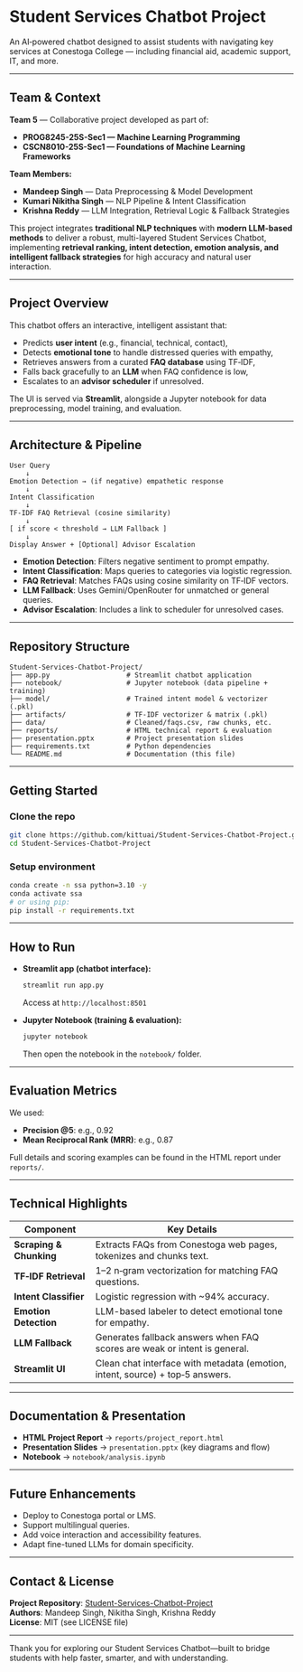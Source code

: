 # Student Services Chatbot Project

An AI‑powered chatbot designed to assist students with navigating key services at Conestoga College — including financial aid, academic support, IT, and more.

---

## **Team & Context**

**Team 5** — Collaborative project developed as part of:  
- **PROG8245-25S-Sec1 — Machine Learning Programming**  
- **CSCN8010-25S-Sec1 — Foundations of Machine Learning Frameworks**  

**Team Members:**  
- **Mandeep Singh** — Data Preprocessing & Model Development  
- **Kumari Nikitha Singh** — NLP Pipeline & Intent Classification  
- **Krishna Reddy** — LLM Integration, Retrieval Logic & Fallback Strategies  

This project integrates **traditional NLP techniques** with **modern LLM-based methods** to deliver a robust, multi-layered Student Services Chatbot, implementing **retrieval ranking, intent detection, emotion analysis, and intelligent fallback strategies** for high accuracy and natural user interaction.


---

##  Project Overview

This chatbot offers an interactive, intelligent assistant that:

- Predicts **user intent** (e.g., financial, technical, contact),
- Detects **emotional tone** to handle distressed queries with empathy,
- Retrieves answers from a curated **FAQ database** using TF‑IDF,
- Falls back gracefully to an **LLM** when FAQ confidence is low,
- Escalates to an **advisor scheduler** if unresolved.

The UI is served via **Streamlit**, alongside a Jupyter notebook for data preprocessing, model training, and evaluation.

---

##  Architecture & Pipeline

```plaintext
User Query
    ↓
Emotion Detection → (if negative) empathetic response
    ↓
Intent Classification
    ↓
TF‑IDF FAQ Retrieval (cosine similarity)
    ↓
[ if score < threshold → LLM Fallback ]
    ↓
Display Answer + [Optional] Advisor Escalation
```

- **Emotion Detection**: Filters negative sentiment to prompt empathy.
- **Intent Classification**: Maps queries to categories via logistic regression.
- **FAQ Retrieval**: Matches FAQs using cosine similarity on TF‑IDF vectors.
- **LLM Fallback**: Uses Gemini/OpenRouter for unmatched or general queries.
- **Advisor Escalation**: Includes a link to scheduler for unresolved cases.

---

##  Repository Structure

```
Student-Services-Chatbot-Project/
├── app.py                   # Streamlit chatbot application
├── notebook/                # Jupyter notebook (data pipeline + training)
├── model/                   # Trained intent model & vectorizer (.pkl)
├── artifacts/               # TF‑IDF vectorizer & matrix (.pkl)
├── data/                    # Cleaned/faqs.csv, raw chunks, etc.
├── reports/                 # HTML technical report & evaluation
├── presentation.pptx        # Project presentation slides
├── requirements.txt         # Python dependencies
└── README.md                # Documentation (this file)
```

---

##  Getting Started

### Clone the repo
```bash
git clone https://github.com/kittuai/Student-Services-Chatbot-Project.git
cd Student-Services-Chatbot-Project
```

### Setup environment
```bash
conda create -n ssa python=3.10 -y
conda activate ssa
# or using pip:
pip install -r requirements.txt
```


---

##  How to Run

- **Streamlit app (chatbot interface):**
  ```bash
  streamlit run app.py
  ```
  Access at `http://localhost:8501`

- **Jupyter Notebook (training & evaluation):**
  ```bash
  jupyter notebook
  ```
  Then open the notebook in the `notebook/` folder.

---

##  Evaluation Metrics

We used:

- **Precision @5**: e.g., 0.92  
- **Mean Reciprocal Rank (MRR)**: e.g., 0.87  

Full details and scoring examples can be found in the HTML report under `reports/`.

---

##  Technical Highlights

| Component                | Key Details                                                                 |
|--------------------------|-----------------------------------------------------------------------------|
| **Scraping & Chunking**  | Extracts FAQs from Conestoga web pages, tokenizes and chunks text.          |
| **TF‑IDF Retrieval**      | 1–2 n‑gram vectorization for matching FAQ questions.                        |
| **Intent Classifier**     | Logistic regression with ~94% accuracy.                                     |
| **Emotion Detection**     | LLM-based labeler to detect emotional tone for empathy.                    |
| **LLM Fallback**          | Generates fallback answers when FAQ scores are weak or intent is general.  |
| **Streamlit UI**          | Clean chat interface with metadata (emotion, intent, source) + top‑5 answers.|

---

##  Documentation & Presentation

- **HTML Project Report** → `reports/project_report.html`  
- **Presentation Slides** → `presentation.pptx` (key diagrams and flow)  
- **Notebook** → `notebook/analysis.ipynb`

---

##  Future Enhancements

- Deploy to Conestoga portal or LMS.
- Support multilingual queries.
- Add voice interaction and accessibility features.
- Adapt fine-tuned LLMs for domain specificity.

---

##  Contact & License

**Project Repository**: [Student-Services-Chatbot-Project](https://github.com/kittuai/Student-Services-Chatbot-Project)  
**Authors**: Mandeep Singh, Nikitha Singh, Krishna Reddy  
**License**: MIT (see LICENSE file)

---

Thank you for exploring our Student Services Chatbot—built to bridge students with help faster, smarter, and with understanding.

